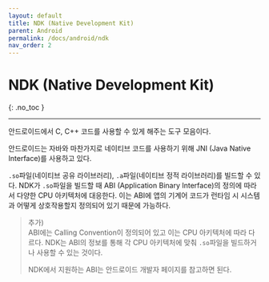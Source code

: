 ```yaml
---
layout: default
title: NDK (Native Development Kit)
parent: Android
permalink: /docs/android/ndk
nav_order: 2
---
```


# NDK (Native Development Kit)
{: .no_toc }

---

안드로이드에서 C, C++ 코드를 사용할 수 있게 해주는 도구 모음이다.

안드로이드는 자바와 마찬가지로 네이티브 코드를 사용하기 위해 JNI (Java Native Interface)를 사용하고 있다.

`.so`파일(네이티브 공유 라이브러리), `.a`파일(네이티브 정적 라이브러리)를 빌드할 수 있다. NDK가 `.so`파일을 빌드할 때 ABI (Application Binary Interface)의 정의에 따라서 다양한 CPU 아키텍처에 대응한다. 이는 ABI에 앱의 기계어 코드가 런타임 시 시스템과 어떻게 상호작용할지 정의되어 있기 때문에 가능하다.

> 추가)  
> ABI에는 Calling Convention이 정의되어 있고 이는 CPU 아키텍처에 따라 다르다. NDK는 ABI의 정보를 통해 각 CPU 아키텍처에 맞춰 `.so`파일을 빌드하거나 사용할 수 있는 것이다.
>
> NDK에서 지원하는 ABI는 안드로이드 개발자 페이지를 참고하면 된다.

